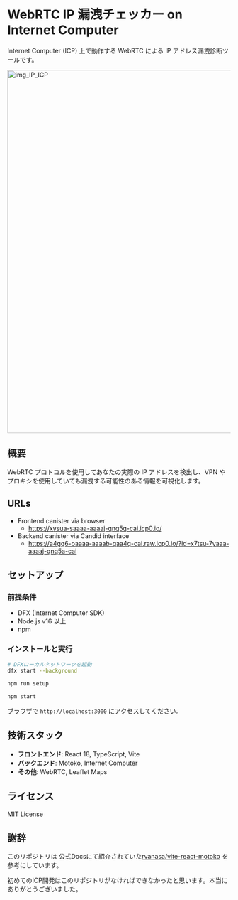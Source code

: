 # WebRTC IP 漏洩チェッカー on Internet Computer

Internet Computer (ICP) 上で動作する WebRTC による IP アドレス漏洩診断ツールです。

<img width="1203" height="817" alt="img_IP_ICP" src="https://github.com/user-attachments/assets/5e3c45ae-5681-444e-92f5-c0563ae0d6a4" />

## 概要

WebRTC プロトコルを使用してあなたの実際の IP アドレスを検出し、VPN やプロキシを使用していても漏洩する可能性のある情報を可視化します。

## URLs
- Frontend canister via browser
  - https://xysua-saaaa-aaaaj-qnq5q-cai.icp0.io/
- Backend canister via Candid interface
  - https://a4gq6-oaaaa-aaaab-qaa4q-cai.raw.icp0.io/?id=x7tsu-7yaaa-aaaaj-qnq5a-cai

## セットアップ

### 前提条件

- DFX (Internet Computer SDK)
- Node.js v16 以上
- npm

### インストールと実行

```bash
# DFXローカルネットワークを起動
dfx start --background

npm run setup

npm start
```

ブラウザで `http://localhost:3000` にアクセスしてください。

## 技術スタック

- **フロントエンド**: React 18, TypeScript, Vite
- **バックエンド**: Motoko, Internet Computer
- **その他**: WebRTC, Leaflet Maps

## ライセンス

MIT License

## 謝辞

このリポジトリは 公式Docsにて紹介されていた[rvanasa/vite-react-motoko](https://github.com/rvanasa/vite-react-motoko/tree/main) を参考にしています。

初めてのICP開発はこのリポジトリがなければできなかったと思います。本当にありがとうございました。
